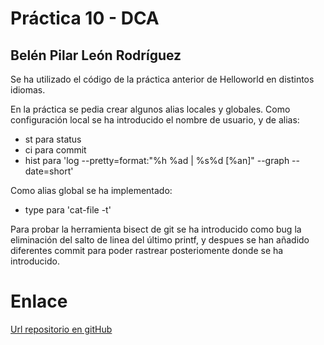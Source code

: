 # Práctica 10 - DCA
## Belén Pilar León Rodríguez

Se ha utilizado el código de la práctica anterior de Helloworld en distintos idiomas.

En la práctica se pedia crear algunos alias locales y globales.
Como configuración local se ha introducido el nombre de usuario, y de alias:
- st para status
- ci para commit
- hist para 'log --pretty=format:"%h %ad | %s%d [%an]" --graph --date=short'

Como alias global se ha implementado:
- type para 'cat-file -t'

Para probar la herramienta bisect de git se ha introducido como bug la 
eliminación del salto de linea del último printf, y despues se han añadido 
diferentes commit para poder rastrear posteriomente donde se ha introducido.

# Enlace

[Url repositorio en gitHub](https://github.com/bplr1/p10-dca)